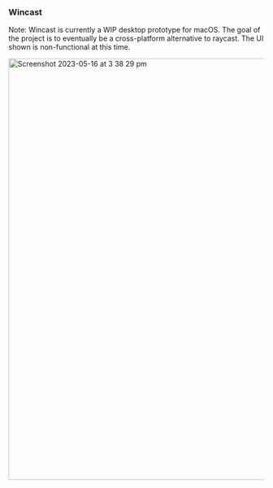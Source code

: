 ### Wincast

Note: Wincast is currently a WIP desktop prototype for macOS. The goal of the project is to eventually be a cross-platform alternative to raycast. The UI shown is non-functional at this time. 

<img width="829" alt="Screenshot 2023-05-16 at 3 38 29 pm" src="https://github.com/mash808/wincast-desktop/assets/39176556/b313106e-8491-4566-b9c5-2009e7ec3a52">
